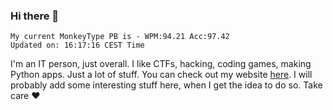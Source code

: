 ### Hi there 👋
<!-- PB START -->
```
My current MonkeyType PB is - WPM:94.21 Acc:97.42
Updated on: 16:17:16 CEST Time
```
<!-- PB END -->
I'm an IT person, just overall. I like CTFs, hacking, coding games, making Python apps. Just a lot of stuff.
You can check out my website [here](https://skill3472.github.io/).
I will probably add some interesting stuff here, when I get the idea to do so. Take care ❤️
